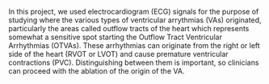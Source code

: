 In this project, we used electrocardiogram (ECG) signals for the purpose of studying where the various types of ventricular arrythmias (VAs) originated, particularly the areas called outflow tracts of the heart which represents somewhat a sensitive spot starting the Outflow Tract Ventricular Arrhythmias (OTVAs). These arrhythmias can originate from the right or left side of the heart (RVOT or LVOT) and cause premature ventricular contractions (PVC). Distinguishing between them is important, so clinicians can proceed with the ablation of the origin of the VA. 
